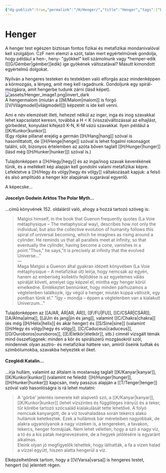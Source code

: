 ```yaml
---
{"dg-publish":true,"permalink":"/H/Henger/","title":"Henger","tags":["Englishtexttranslated"],"created":"2024-11-19T11:20","updated":"2024-11-19T11:20"}
---
```



# Henger

A henger test egészen biztosan fontos fizikai és metafizikai mondanivalóval kell szolgáljon. CzF nem elemzi a szót, talán mert egyértelműnek gondolja, hogy például a hen-, heny- "gyökkel" kell számolnunk vagy \*hemper-edik ([[G/Gémber\|gémber]]edik) ige gyökének változatával? Másutt kimondott egyértelmű dolgokat.  

Nyilván a hengeres testeken és testekben való elforgás azaz mindenképpen a körmozgás, a lényeg, amit meg kell ragadnunk. Gondoljunk egy spirál-mozgásra, amit hengerbe tudunk zárni (lásd képet).  
![assets/Henger_image1.png|invert_dark](/img/user/H/assets/Henger_image1.png)  
A hengermalom (miután a [[M/Malom\|malom]] is forgó [[V/Világmodell\|világmodell]]) képzetét is ide kell venni.  

Ami e név elemzését illeti, hehezet nélkül az inger, inga és inog szavakkal lehet kapcsolatot keresni, továbbá a H < K (vissza)változással az elhajlást, görbedést, konyulást kifejező K-N, K-M vázú szavakkal. Ilyen például a [[K/Kunkor\|kunkor]].  
(Egy röpke pillanat erejéig a germán [[H/Hang\|hang]] szóval is hasonlíttatott, de [[H/Henge\|henge]] szóval is lehet fogalmi rokonságot találni, sőt, bizonyos értelemben az azóta bőven taglalt [[H/Hunger\|hunger]] (lásd még [[H/Hunker\|hunker]]) szóval is.)  

Tulajdonképpen a [[H/Hegy\|hegy]] és az inga/inog szavak keverékének tűnik, és a mellékelt kép alapján kell gondolni valami metafizikai képre. Lefektetve a [[H/Hegy és völgy\|hegy és völgy]] váltakozásait kapjuk: a felső és alsó amplitúdó a henger kör alapjának sugarával egyenlő.  

A képecske...

#### Joscelyn Godwin Arktos The Polar Myth...  

...című könyvének 152. oldaláról való, ahogy a hozzá tartozó szöveg is:  
> Matgioi himself, in the book that Guenon frequently quotes (La Voie métaphysique – The metaphysical way), describes how not only the individual, but also the collective evolution of humanity follows this spiral of universal becoming, which he imagines as rising around a cylinder. He reminds us that all parallels meet at infinity, so that eventually the cylinder, having become a cone, vanishes in a point."Thus," he says,"it is precisely at infinity that the evolved Universe..."  
> —  
> Maga Matgioi a Guenon által gyakran idézett könyvében (La Voie métaphysique – A metafizikai út) leírja, hogy nemcsak az egyén, hanem az emberiség kollektív fejlődése is az egyetemes válás spirálját követi, amelyet úgy képzel el, mintha egy henger körül emelkedne. Emlékeztet bennünket, hogy minden párhuzamos a végtelenben találkozik, így végül a henger, miután kúppá változik, egy pontban tűnik el." "Így – mondja – éppen a végtelenben van a kialakult Univerzum..."  

Tulajdonképpen az [[A/AR, ÁR\|AR, ÁR]], [[F/FU\|FU]], [[C/CSÁR\|CSÁR]], [[A/Alma\|alma]], [[J/Jin és jang\|jin és jang]], valamint [[C/Chakra\|chakra]] (és még [[H/Helix\|helix]] és akár henger) és [[S/Sine\|sine]] (valamint [[H/Hegy és völgy\|hegy és völgy]], [[C/Caduceus\|caduceus]], [[O/Ouroboros\|ouroboros]], [[E/Életkör\|életkör]], stb.) címnél vizsgált témák mind összefüggnek: minden a kör és spirálszerű mozgásokról szól, mindennek olyan asztro- és metafizikai háttere van, amiről őseink tudtak és szimbólumokba, szavakba helyezték el őket.  

#### Czeglédi Katalin...

...írja hullám, valamint az általam is mostanság taglalt [[K/Kanyar\|kanyar]], [[K/Kunkor\|kunkor]] (valamint ne feledd: [[H/Hunger\|hunger]], [[H/Hunker\|hunker]]) kapcsán, mely passzus alapján a [[T/Tenger\|tenger]] szóval való hasonlóságra is rá lehet mutatni:  
> A 'görbe' jelentés ismerete két alapvető szó, a [[K/Kanyar\|kanyar]], [[K/Kunkor\|kunkor]] (lehet vízszintes és függőleges irányú) és a teker, tűr körébe tartozó szócsalád kialakulását tette lehetővé. A folyó nemcsak kanyargott, de a víz tovahaladása során tekercs alakú hullámok keletkeztek. Ezek a hullámok bár méreteiben nagyobbak, de alakra ugyanolyanok a nagy vizeken is, a tengereken, a tavakon, tekercs, henger formájúak. Nem lehet véletlen, hogy a szó a nagy víz, a tó és a kis patak megnevezésére, de a hegyek jelölésére is egyaránt alkalmas.  
> Eleink olyan jó megfigyelők lehettek, hogy láthatták, a fa a vízen halad a vízzel együtt, hiszen alatta hengerül a víz.  

Elképzelhetőnek tartom, hogy a [[V/Varsa\|varsa]] is hengeres testet, hengert (is) jelentett régen.  